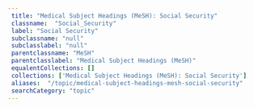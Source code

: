 ```yaml
--- 
 title: "Medical Subject Headings (MeSH): Social Security" 
 classname:  "Social_Security" 
 label: "Social Security" 
 subclassname: "null" 
 subclasslabel: "null" 
 parentclassname: "MeSH" 
 parentclasslabel: "Medical Subject Headings (MeSH)" 
 equalentCollections: [] 
 collections: ['Medical Subject Headings (MeSH): Social Security']
 aliases:  "/topic/medical-subject-headings-mesh-social-security"  
 searchCategory: "topic" 
---
```

